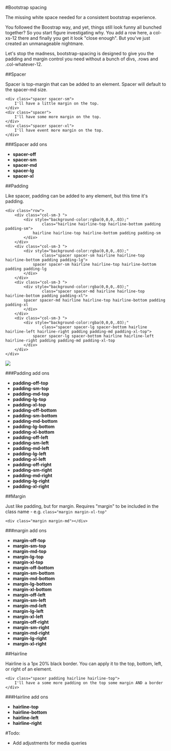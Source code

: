 #Bootstrap spacing

The missing white space needed for a consistent bootstrap experience.

You followed the Boostrap way, and yet, things still look funny all bunched together? So you start figure investigating why. You add a row here, a col-xs-12 there and finally you get it look "close enough". But you've just created an unmanageable nightmare.

Let's stop the madness, bootstrap-spacing is designed to give you the padding and margin control you need without a bunch of divs, .rows and .col-whatever-12.

##Spacer

Spacer is top-margin that can be added to an element. Spacer will default to the spacer-md size.

```
<div class="spacer spacer-sm">
	I'll have a little margin on the top.
</div>
<div class="spacer">
	I'll have some more margin on the top.
</div>
<div class="spacer spacer-xl">
	I'll have event more margin on the top.
</div>
```
###Spacer add ons

- **spacer-off**  
- **spacer-sm**
- **spacer-md**
- **spacer-lg**
- **spacer-xl**

##Padding

Like spacer, padding can be added to any element, but this time it's padding.

```
<div class="row">
	<div class="col-sm-3 ">
		<div style="background-color:rgba(0,0,0,.03);"
				class="hairline hairline-top hairline-bottom padding padding-sm">
			hairline hairline-top hairline-bottom padding padding-sm
		</div>
	</div>
	<div class="col-sm-3 ">
		<div style="background-color:rgba(0,0,0,.03);"
				class="spacer spacer-sm hairline hairline-top hairline-bottom padding padding-lg">
			spacer spacer-sm hairline hairline-top hairline-bottom padding padding-lg
		</div>
	</div>
	<div class="col-sm-3 ">
		<div style="background-color:rgba(0,0,0,.03);"
				class="spacer spacer-md hairline hairline-top hairline-bottom padding padding-xl">
		spacer spacer-md hairline hairline-top hairline-bottom padding padding-xl
		</div>
	</div>
	<div class="col-sm-3 ">
		<div style="background-color:rgba(0,0,0,.03);"
				class="spacer spacer-lg spacer-bottom hairline hairline-left hairline-right padding padding-md padding-xl-top">
			spacer spacer-lg spacer-bottom hairline hairline-left hairline-right padding padding-md padding-xl-top
		</div>
	</div>
</div>
```

![](http://snap.icorbin.com/Screen-Shot-2015-07-27-17-36-32.png)

###Padding add ons

- **padding-off-top**  
- **padding-sm-top**
- **padding-md-top**
- **padding-lg-top**
- **padding-xl-top**
- **padding-off-bottom**  
- **padding-sm-bottom**
- **padding-md-bottom**
- **padding-lg-bottom**
- **padding-xl-bottom**
- **padding-off-left**  
- **padding-sm-left**
- **padding-md-left**
- **padding-lg-left**
- **padding-xl-left**
- **padding-off-right**  
- **padding-sm-right**
- **padding-md-right**
- **padding-lg-right**
- **padding-xl-right**


##Margin

Just like padding, but for margin. Requires "margin" to be included in the class name - e.g. `class="margin margin-xl-top"`

```
<div class="margin margin-md"></div>
```

###margin add ons

- **margin-off-top**  
- **margin-sm-top**
- **margin-md-top**
- **margin-lg-top**
- **margin-xl-top**
- **margin-off-bottom**  
- **margin-sm-bottom**
- **margin-md-bottom**
- **margin-lg-bottom**
- **margin-xl-bottom**
- **margin-off-left**  
- **margin-sm-left**
- **margin-md-left**
- **margin-lg-left**
- **margin-xl-left**
- **margin-off-right**  
- **margin-sm-right**
- **margin-md-right**
- **margin-lg-right**
- **margin-xl-right**

##Hairline

Hairline is a 1px 20% black border. You can apply it to the top, bottom, left, or right of an element.

```
<div class="spacer padding hairline hairline-top">
	I'll have a some more padding on the top some margin AND a border
</div>
```

###Hairline add ons

- **hairline-top**
- **hairline-bottom**
- **hairline-left**
- **hairline-right**

#Todo:

- Add adjustments for media queries
